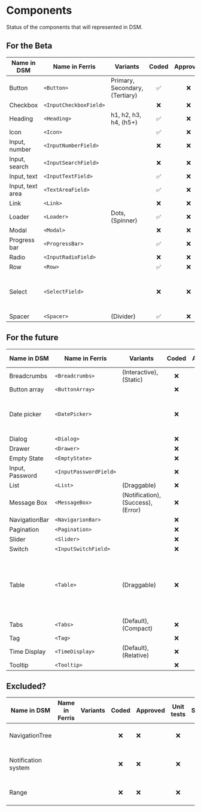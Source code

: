 # Components

Status of the components that will represented in DSM.

## For the Beta

| Name in DSM      | Name in Ferris         | Variants                       | Coded | Approved | Unit tests | Stories | WCAG rating | Uses tokens | Comment                                  |
| ---------------- | ---------------------- | ------------------------------ | :---: | :------: | :--------: | :-----: | :---------: | :---------: | ---------------------------------------- |
| Button           | `<Button>`             | Primary, Secondary, (Tertiary) |  ✅   |    ❌    |     ✅     |   ✅    |     ❌      |     ❌      |                                          |
| Checkbox         | `<InputCheckboxField>` |                                |  ❌   |    ❌    |     ❌     |   ❌    |     ❌      |     ❌      |                                          |
| Heading          | `<Heading>`            | h1, h2, h3, h4, (h5+)          |  ✅   |    ❌    |     ✅     |   ✅    |     ❌      |     ✅      |                                          |
| Icon             | `<Icon>`               |                                |  ✅   |    ❌    |     ✅     |   ✅    |     ❌      |     ✅      |                                          |
| Input, number    | `<InputNumberField>`   |                                |  ❌   |    ❌    |     ❌     |   ❌    |     ❌      |     ❌      |                                          |
| Input, search    | `<InputSearchField>`   |                                |  ❌   |    ❌    |     ❌     |   ❌    |     ❌      |     ❌      |                                          |
| Input, text      | `<InputTextField>`     |                                |  ✅   |    ❌    |     ✅     |   ✅    |     ❌      |     ✅      |                                          |
| Input, text area | `<TextAreaField>`      |                                |  ✅   |    ❌    |     ✅     |   ✅    |     ❌      |     ✅      |                                          |
| Link             | `<Link>`               |                                |  ❌   |    ❌    |     ❌     |   ❌    |     ❌      |     ❌      |                                          |
| Loader           | `<Loader>`             | Dots, (Spinner)                |  ✅   |    ❌    |     ✅     |   ✅    |     ❌      |     ✅      |                                          |
| Modal            | `<Modal>`              |                                |  ❌   |    ❌    |     ❌     |   ❌    |     ❌      |     ❌      |                                          |
| Progress bar     | `<ProgressBar>`        |                                |  ✅   |    ❌    |     ✅     |   ✅    |     ❌      |     ✅      |                                          |
| Radio            | `<InputRadioField>`    |                                |  ❌   |    ❌    |     ❌     |   ❌    |     ❌      |     ❌      |                                          |
| Row              | `<Row>`                |                                |  ✅   |    ❌    |     ✅     |   ✅    |     N/A     |     N/A     |                                          |
| Select           | `<SelectField>`        |                                |  ❌   |    ❌    |     ❌     |   ❌    |     ❌      |     ❌      | Complex, probably requires 3rd party lib |
| Spacer           | `<Spacer>`             | (Divider)                      |  ✅   |    ❌    |    N/A     |   ✅    |     N/A     |     ✅      |                                          |

## For the future

| Name in DSM     | Name in Ferris         | Variants                           | Coded | Approved | Unit tests | Stories | Accessible | Uses tokens | Comment                                                  |
| --------------- | ---------------------- | ---------------------------------- | :---: | :------: | :--------: | :-----: | :--------: | ----------- | -------------------------------------------------------- |
| Breadcrumbs     | `<Breadcrumbs>`        | (Interactive), (Static)            |  ❌   |    ❌    |     ❌     |   ❌    |     ❌     | ❌          |                                                          |
| Button array    | `<ButtonArray>`        |                                    |  ❌   |    ❌    |     ❌     |   ❌    |     ❌     | ❌          |                                                          |
| Date picker     | `<DatePicker>`         |                                    |  ❌   |    ❌    |     ❌     |   ❌    |     ❌     | ❌          | Complex, prob require 3rd party lib                      |
| Dialog          | `<Dialog>`             |                                    |  ❌   |    ❌    |     ❌     |   ❌    |     ❌     | ❌          |                                                          |
| Drawer          | `<Drawer>`             |                                    |  ❌   |    ❌    |     ❌     |   ❌    |     ❌     | ❌          |                                                          |
| Empty State     | `<EmptyState>`         |                                    |  ❌   |    ❌    |     ❌     |   ❌    |     ❌     | ❌          |                                                          |
| Input, Password | `<InputPasswordField>` |                                    |  ❌   |    ❌    |     ❌     |   ❌    |     ❌     | ❌          |                                                          |
| List            | `<List>`               | (Draggable)                        |  ❌   |    ❌    |     ❌     |   ❌    |     ❌     | ❌          |                                                          |
| Message Box     | `<MessageBox>`         | (Notification), (Success), (Error) |  ❌   |    ❌    |     ❌     |   ❌    |     ❌     | ❌          |                                                          |
| NavigationBar   | `<NavigarionBar>`      |                                    |  ❌   |    ❌    |     ❌     |   ❌    |     ❌     | ❌          |                                                          |
| Pagination      | `<Pagination>`         |                                    |  ❌   |    ❌    |     ❌     |   ❌    |     ❌     | ❌          |                                                          |
| Slider          | `<Slider>`             |                                    |  ❌   |    ❌    |     ❌     |   ❌    |     ❌     | ❌          |                                                          |
| Switch          | `<InputSwitchField>`   |                                    |  ❌   |    ❌    |     ❌     |   ❌    |     ❌     | ❌          |                                                          |
| Table           | `<Table>`              | (Draggable)                        |  ❌   |    ❌    |     ❌     |   ❌    |     ❌     | ❌          | Complex, prob require 3rd party lib, maybe not in beta1? |
| Tabs            | `<Tabs>`               | (Default), (Compact)               |  ❌   |    ❌    |     ❌     |   ❌    |     ❌     | ❌          |                                                          |
| Tag             | `<Tag>`                |                                    |  ❌   |    ❌    |     ❌     |   ❌    |     ❌     | ❌          |                                                          |
| Time Display    | `<TimeDisplay>`        | (Default), (Relative)              |  ❌   |    ❌    |     ❌     |   ❌    |     ❌     | ❌          |                                                          |
| Tooltip         | `<Tooltip>`            |                                    |  ❌   |    ❌    |     ❌     |   ❌    |     ❌     | ❌          |                                                          |

## Excluded?

| Name in DSM         | Name in Ferris | Variants | Coded | Approved | Unit tests | Stories | Accessible | Uses tokens | Comment                              |
| ------------------- | -------------- | -------- | :---: | -------- | :--------: | :-----: | :--------: | ----------- | ------------------------------------ |
| NavigationTree      |                |          |  ❌   | ❌       |     ❌     |   ❌    |     ❌     | ❌          | Is this too Enlight specific?        |
| Notification system |                |          |  ❌   | ❌       |     ❌     |   ❌    |     ❌     | ❌          | Is this too stateful? Separate repo? |
| Range               |                |          |  ❌   | ❌       |     ❌     |   ❌    |     ❌     | ❌          | Is this a variant of Slider?         |
